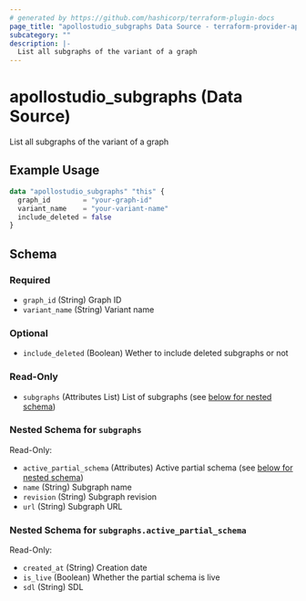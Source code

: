 ```yaml
---
# generated by https://github.com/hashicorp/terraform-plugin-docs
page_title: "apollostudio_subgraphs Data Source - terraform-provider-apollostudio"
subcategory: ""
description: |-
  List all subgraphs of the variant of a graph
---
```


# apollostudio_subgraphs (Data Source)

List all subgraphs of the variant of a graph

## Example Usage

```terraform
data "apollostudio_subgraphs" "this" {
  graph_id        = "your-graph-id"
  variant_name    = "your-variant-name"
  include_deleted = false
}
```

<!-- schema generated by tfplugindocs -->
## Schema

### Required

- `graph_id` (String) Graph ID
- `variant_name` (String) Variant name

### Optional

- `include_deleted` (Boolean) Wether to include deleted subgraphs or not

### Read-Only

- `subgraphs` (Attributes List) List of subgraphs (see [below for nested schema](#nestedatt--subgraphs))

<a id="nestedatt--subgraphs"></a>
### Nested Schema for `subgraphs`

Read-Only:

- `active_partial_schema` (Attributes) Active partial schema (see [below for nested schema](#nestedatt--subgraphs--active_partial_schema))
- `name` (String) Subgraph name
- `revision` (String) Subgraph revision
- `url` (String) Subgraph URL

<a id="nestedatt--subgraphs--active_partial_schema"></a>
### Nested Schema for `subgraphs.active_partial_schema`

Read-Only:

- `created_at` (String) Creation date
- `is_live` (Boolean) Whether the partial schema is live
- `sdl` (String) SDL
